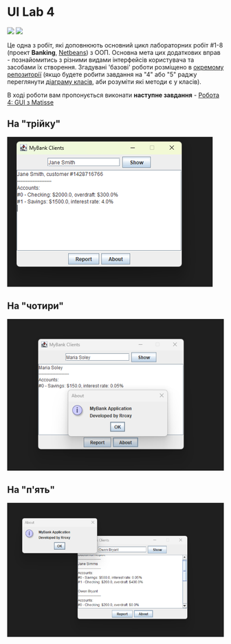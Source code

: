 # UI Lab 4
![](terminal-icon.png)
![](gui-icon.png)

Це одна з робіт, які доповнюють основний цикл лабораторних робіт #1-8 (проект **Banking**, [Netbeans](https://netbeans.org/)) з ООП.  Основна мета цих додаткових вправ - познайомитись з різними видами інтерфейсів користувача та засобами їх створення. Згадувані 'базові' роботи розміщено в [окремому репозиторії](https://github.com/liketaurus/OOP-JAVA) (якщо будете робити завдання на "4" або "5" раджу переглянути [діаграму класів](https://github.com/liketaurus/OOP-JAVA/blob/master/MyBank.png), аби розуміти які методи є у класів).

В ході роботи вам пропонується виконати **наступне завдання** - [Робота 4: GUI з Matisse](https://github.com/ppc-ntu-khpi/GUI-Lab2-Starter/blob/master/Lab%204%20-%20Matisse/Lab%204.md)
  
## На "трійку" 

![](https://github.com/ppc-ntu-khpi/34-matisse-rronik3/blob/master/img/3.png)

## На "чотири"

![](https://github.com/ppc-ntu-khpi/34-matisse-rronik3/blob/master/img/4.png)

## На "п'ять"

![](https://github.com/ppc-ntu-khpi/34-matisse-rronik3/blob/master/img/5.png)
